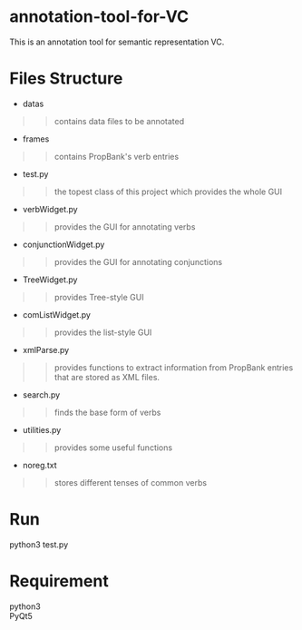 # **annotation-tool-for-VC**
This is an annotation tool for semantic representation VC.

# **Files Structure** 
* datas
>> contains data files to be annotated
* frames
>> contains PropBank's verb entries
* test.py
>> the topest class of this project which provides the whole GUI
* verbWidget.py
>> provides the GUI for annotating verbs
* conjunctionWidget.py
>> provides the GUI for annotating conjunctions
* TreeWidget.py
>> provides Tree-style GUI
* comListWidget.py
>> provides the list-style GUI
* xmlParse.py
>> provides functions to extract information from PropBank entries that are stored as XML files.
* search.py
>> finds the base form of verbs 
* utilities.py
>> provides some useful functions 
* noreg.txt
>> stores different tenses of common verbs 
 
# Run 
python3 test.py

# Requirement
python3<br>
PyQt5
